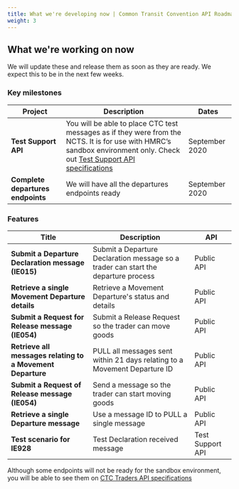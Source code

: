 ```yaml
---
title: What we're developing now | Common Transit Convention API Roadmap
weight: 3
---
```


## What we're working on now

We will update these and release them as soon as they are ready. We expect this to be in the next few weeks.

### Key milestones

| **Project** |**Description** |**Dates**|
|------|-------------|----|
|**Test Support API**| You will be able to place CTC test messages as if they were from the NCTS. It is for use with HMRC’s sandbox environment only. Check out [Test Support API specifications](https://developer.service.hmrc.gov.uk/api-documentation/docs/api/service/common-transit-convention-traders/1.0)|September 2020|
|**Complete departures endpoints**| We will have all the departures endpoints ready|September 2020 |

### Features

|**Title**|**Description**|**API**|
|----|-----------|-----|
|**Submit  a Departure Declaration message (IE015)** |Submit a Departure Declaration message so a trader can start the departure process| Public API
|**Retrieve a single Movement Departure details**| Retrieve a Movement Departure's status and details| Public API
|**Submit a Request for Release message (IE054)**|Submit a Release Request so the trader can move goods| Public API|
|**Retrieve all messages relating to a Movement Departure**|PULL all messages sent within 21 days relating to a Movement Departure ID | Public API|
|**Submit a Request of Release message (IE054)**| Send a message so the trader can start moving goods | Public API
|**Retrieve a single Departure message** |Use a message ID to PULL a single message| Public API|
|**Test scenario for IE928**| Test Declaration received message| Test Support API|





Although some endpoints will not be ready for the sandbox environment, you will be able to see them on [CTC Traders API specifications](https://developer.service.hmrc.gov.uk/api-documentation/docs/api/service/common-transit-convention-traders/1.0)
